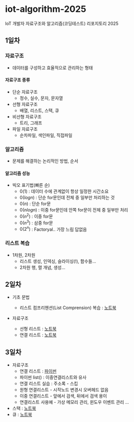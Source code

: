 # iot-algorithm-2025
IoT 개발자 자료구조와 알고리즘(코딩테스트)  리포지토리 2025

## 1일차

### 자료구조
- 데이터를 구성하고 효율적으로 관리하는 형태

#### 자료구조 종류
- 단순 자료구조
    - 정수, 실수, 문자, 문자열
- 선형 자료구조
    - 배열, 리스트, 스택, 큐
- 비선형 자료구조
    - 트리, 그래프
- 파일 자료구조
    - 순차파일, 색인파일, 직접파일

### 알고리즘
- 문제를 해결하는 논리적인 방법, 순서

#### 알고리즘 성능
- 빅오 표기법(빠른 순)
    - $0(1)$ : 데이터 수에 관계없이 항상 일정한 시간소요
    - $0(log n)$ : 단순 for문인데 전체 중 일부만 처리하는 것
    - $0(n)$ : 단순 for문
    - $0(n log n)$ : 이중 for문인데 안쪽 for문이 전체 중 일부만 처리
    - $0(n^2)$ : 이중 for문
    - $0(n^3)$ : 삼중 for문
    - $0(2^n)$ : Factoryal.. 가장 느림 답없음

### 리스트 복습
- 1차원, 2차원
    - 리스트 생성, 인덱싱, 슬라이싱(!), 함수들...
    - 2차원 행, 렬 개념, 생성...


## 2일차

- 기초 문법
    - 리스트 컴프리헨션(List Comprension) 복습 : [노트북](./day02/da01_list_again.ipynb)

- 자료구조
    - 선형 리스트 : [노트북](./day02/da02_linear_list.ipynb)
    - 연결 리스트 : [노트북](./day02/da04_linked_list.ipynb)

    
## 3일차
- 자료구조
    - 연결 리스트 : [파이썬](./day03/da01_linked_list.py)
    - 파이썬 list() : 이중연결리스트와 유사
    - 연결 리스트 실습 : 주소록 - 스킵
    - 원형 연결리스트 - 시작노드 변경시 오버헤드 없음
    - 이중 연결리스트 - 앞에서 검색, 뒤에서 검색 용이
    - 연결리스트 사용예 - 가상 메모리 관리, 윈도우 이벤트 관리 ...
- 스택 : [노트북](./day03/da03_Stack.ipynb)
- 큐 : [노트북](./day03/da05_Queue.ipynb)


